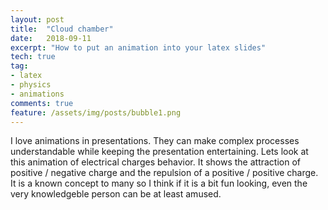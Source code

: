 ```yaml
---
layout: post
title:  "Cloud chamber"
date:   2018-09-11
excerpt: "How to put an animation into your latex slides"
tech: true
tag:
- latex
- physics
- animations
comments: true
feature: /assets/img/posts/bubble1.png
---
```



I love animations in presentations. They can make complex processes understandable while keeping the presentation entertaining. Lets look at this animation of electrical charges behavior. It shows the attraction of positive / negative charge and the repulsion of a positive / positive charge. It is a known concept to many so I think if it is a bit fun looking, even the very knowledgeble person can be at least amused.